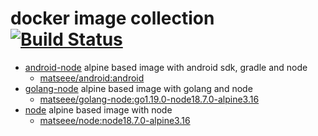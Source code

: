 # docker image collection [![Build Status](https://ci.matse.dev/api/badges/matse/docker-images/status.svg?ref=refs/heads/main)](https://ci.matse.dev/matse/docker-images)

- [android-node](android-node/) alpine based image with android sdk, gradle and node
  - [matseee/android:android]()
- [golang-node](golang-node/) alpine based image with golang and node
  - [matseee/golang-node:go1.19.0-node18.7.0-alpine3.16](https://hub.docker.com/layers/269375315/matseee/golang-node/go1.19.0-node18.7.0-alpine3.16/images/sha256-ffc625d0cc9f065ac1811db1c91fdd33d854ccf75afeced33144cc33a449cd08?context=repo)
- [node](node/) alpine based image with node
  - [matseee/node:node18.7.0-alpine3.16](https://hub.docker.com/layers/269376830/matseee/node/node18.7.0-alpine3.16/images/sha256-7ab21fa68c670f442dadebeedfa07adca409c634565d4b153589a454e4861bf6?context=repo)